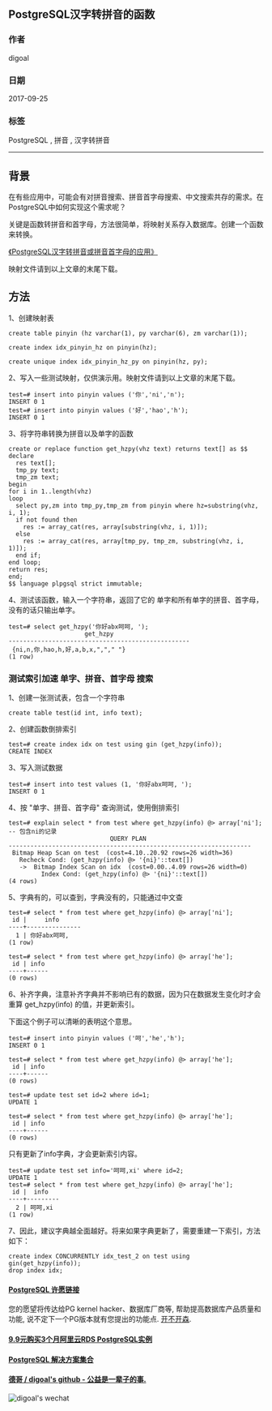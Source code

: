 ## PostgreSQL汉字转拼音的函数  
                       
### 作者      
digoal      
      
### 日期       
2017-09-25      
        
### 标签      
PostgreSQL , 拼音 , 汉字转拼音    
                  
----                  
                   
## 背景     
在有些应用中，可能会有对拼音搜索、拼音首字母搜索、中文搜索共存的需求。在PostgreSQL中如何实现这个需求呢？  
  
关键是函数转拼音和首字母，方法很简单，将映射关系存入数据库。创建一个函数来转换。  
  
[《PostgreSQL汉字转拼音或拼音首字母的应用》](../201205/20120515_01.md)    
  
映射文件请到以上文章的末尾下载。  
  
## 方法  
1、创建映射表  
  
```  
create table pinyin (hz varchar(1), py varchar(6), zm varchar(1));  
  
create index idx_pinyin_hz on pinyin(hz);  
  
create unique index idx_pinyin_hz_py on pinyin(hz, py);  
```  
  
2、写入一些测试映射，仅供演示用。映射文件请到以上文章的末尾下载。  
  
```  
test=# insert into pinyin values ('你','ni','n');  
INSERT 0 1  
test=# insert into pinyin values ('好','hao','h');  
INSERT 0 1  
```  
  
3、将字符串转换为拼音以及单字的函数  
  
```  
create or replace function get_hzpy(vhz text) returns text[] as $$  
declare  
  res text[];  
  tmp_py text;  
  tmp_zm text;  
begin  
for i in 1..length(vhz)   
loop  
  select py,zm into tmp_py,tmp_zm from pinyin where hz=substring(vhz, i, 1);  
  if not found then  
    res := array_cat(res, array[substring(vhz, i, 1)]);  
  else  
    res := array_cat(res, array[tmp_py, tmp_zm, substring(vhz, i, 1)]);  
  end if;  
end loop;  
return res;  
end;  
$$ language plpgsql strict immutable;  
```  
  
4、测试该函数，输入一个字符串，返回了它的 单字和所有单字的拼音、首字母，没有的话只输出单字。  
  
```  
test=# select get_hzpy('你好abx呵呵, ');  
                     get_hzpy                       
--------------------------------------------------  
 {ni,n,你,hao,h,好,a,b,x,","," "}  
(1 row)  
```  
  
### 测试索引加速 单字、拼音、首字母 搜索  
1、创建一张测试表，包含一个字符串  
  
```  
create table test(id int, info text);  
```  
  
2、创建函数倒排索引  
  
```  
test=# create index idx on test using gin (get_hzpy(info));  
CREATE INDEX  
```  
  
3、写入测试数据  
  
```  
test=# insert into test values (1, '你好abx呵呵, ');  
INSERT 0 1  
```  
  
4、按 "单字、拼音、首字母" 查询测试，使用倒排索引  
  
```  
test=# explain select * from test where get_hzpy(info) @> array['ni'];   -- 包含ni的记录  
                            QUERY PLAN                               
-------------------------------------------------------------------  
 Bitmap Heap Scan on test  (cost=4.10..20.92 rows=26 width=36)  
   Recheck Cond: (get_hzpy(info) @> '{ni}'::text[])  
   ->  Bitmap Index Scan on idx  (cost=0.00..4.09 rows=26 width=0)  
         Index Cond: (get_hzpy(info) @> '{ni}'::text[])  
(4 rows)  
```  
  
5、字典有的，可以查到，字典没有的，只能通过中文查  
  
```  
test=# select * from test where get_hzpy(info) @> array['ni'];  
 id |     info        
----+---------------  
  1 | 你好abx呵呵,   
(1 row)  
  
test=# select * from test where get_hzpy(info) @> array['he'];  
 id | info   
----+------  
(0 rows)  
```  
  
6、补齐字典，注意补齐字典并不影响已有的数据，因为只在数据发生变化时才会重算 get_hzpy(info) 的值，并更新索引。  
  
下面这个例子可以清晰的表明这个意思。  
  
```  
test=# insert into pinyin values ('呵','he','h');  
INSERT 0 1  
  
test=# select * from test where get_hzpy(info) @> array['he'];  
 id | info   
----+------  
(0 rows)  
  
test=# update test set id=2 where id=1;  
UPDATE 1  
  
test=# select * from test where get_hzpy(info) @> array['he'];  
 id | info   
----+------  
(0 rows)  
```  
  
只有更新了info字典，才会更新索引内容。  
  
```  
test=# update test set info='呵呵,xi' where id=2;  
UPDATE 1  
test=# select * from test where get_hzpy(info) @> array['he'];  
 id |  info     
----+---------  
  2 | 呵呵,xi  
(1 row)  
```  
  
7、因此，建议字典越全面越好。将来如果字典更新了，需要重建一下索引，方法如下：  
  
```  
create index CONCURRENTLY idx_test_2 on test using gin(get_hzpy(info));  
drop index idx;  
```  
  
    
  
  
  
  
  
  
  
  
  
  
  
  
  
  
  
  
  
  
  
  
  
  
  
  
  
  
  
  
  
  
  
  
  
  
  
  
  
  
  
  
  
  
  
  
  
  
  
  
  
  
  
  
  
  
  
  
  
  
  
  
  
  
  
#### [PostgreSQL 许愿链接](https://github.com/digoal/blog/issues/76 "269ac3d1c492e938c0191101c7238216")
您的愿望将传达给PG kernel hacker、数据库厂商等, 帮助提高数据库产品质量和功能, 说不定下一个PG版本就有您提出的功能点. [开不开森](https://github.com/digoal/blog/issues/76 "269ac3d1c492e938c0191101c7238216").  
  
  
#### [9.9元购买3个月阿里云RDS PostgreSQL实例](https://www.aliyun.com/database/postgresqlactivity "57258f76c37864c6e6d23383d05714ea")
  
  
#### [PostgreSQL 解决方案集合](https://yq.aliyun.com/topic/118 "40cff096e9ed7122c512b35d8561d9c8")
  
  
#### [德哥 / digoal's github - 公益是一辈子的事.](https://github.com/digoal/blog/blob/master/README.md "22709685feb7cab07d30f30387f0a9ae")
  
  
![digoal's wechat](../pic/digoal_weixin.jpg "f7ad92eeba24523fd47a6e1a0e691b59")
  
